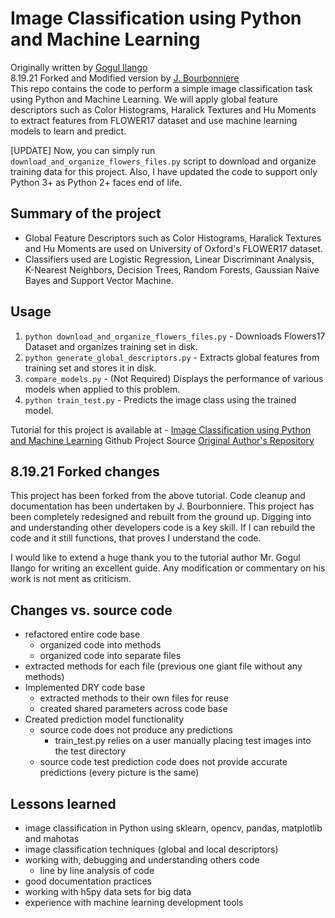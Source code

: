 # Image Classification using Python and Machine Learning
Originally written by [Gogul Ilango](https://github.com/Gogul09)  
8.19.21 Forked and Modified version by [J. Bourbonniere](https://github.com/justinbourb)  
This repo contains the code to perform a simple image classification task using Python and Machine Learning. We will apply global feature descriptors such as Color Histograms, Haralick Textures and Hu Moments to extract features from FLOWER17 dataset and use machine learning models to learn and predict.

[UPDATE]
Now, you can simply run `download_and_organize_flowers_files.py` script to download and organize training data for this project. Also, I have updated the code to support only Python 3+ as Python 2+ faces end of life.

## Summary of the project
* Global Feature Descriptors such as Color Histograms, Haralick Textures and Hu Moments are used on University of Oxford's FLOWER17 dataset.
* Classifiers used are Logistic Regression, Linear Discriminant Analysis, K-Nearest Neighbors, Decision Trees, Random Forests, Gaussian Naive Bayes and Support Vector Machine.

## Usage 

1. `python download_and_organize_flowers_files.py` - Downloads Flowers17 Dataset and organizes training set in disk.
2. `python generate_global_descriptors.py` - Extracts global features from training set and stores it in disk.
3. `compare_models.py` - (Not Required) Displays the performance of various models when applied to this problem.
4. `python train_test.py` - Predicts the image class using the trained model.

Tutorial for this project is available at - [Image Classification using Python and Machine Learning](https://gogul09.github.io/software/image-classification-python)
Github Project Source [Original Author's Repository](https://github.com/Gogul09/image-classification-python)

## 8.19.21 Forked changes 
This project has been forked from the above tutorial. Code cleanup and 
documentation has been undertaken by J. Bourbonniere.  This project has been completely
redesigned and rebuilt from the ground up.  Digging into and understanding other developers
code is a key skill.  If I can rebuild the code and it still functions, that proves
I understand the code.

I would like to extend a huge thank you to the tutorial author Mr. Gogul Ilango
for writing an excellent guide.  Any modification or commentary on his work is not ment
as criticism.

## Changes vs. source code
* refactored entire code base
    * organized code into methods
    * organized code into separate files
* extracted methods for each file (previous one giant file without any methods)
* Implemented DRY code base
    * extracted methods to their own files for reuse
    * created shared parameters across code base
* Created prediction model functionality
    * source code does not produce any predictions
        * train_test.py relies on a user manually placing test images into 
        the test directory
    * source code test prediction code does not provide accurate predictions (every picture is the same)

## Lessons learned
* image classification in Python using sklearn, opencv, pandas, matplotlib and mahotas
* image classification techniques (global and local descriptors)
* working with, debugging and understanding others code
    * line by line analysis of code
* good documentation practices
* working with h5py data sets for big data
* experience with machine learning development tools
